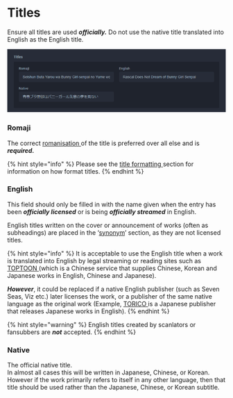 # Titles

Ensure all titles are used _**officially.**_ Do not use the native title translated into English as the English title.

![Titles for the &apos;Ao Buta&apos; anime](../../.gitbook/assets/titles.png)

### Romaji

The correct [romanisation ](../../media-specification/romanisation.md)of the title is preferred over all else and is _**required.**_

{% hint style="info" %}
Please see the [title formatting ](../../media-specification/title-formatting.md)section for information on how format titles.
{% endhint %}

### English

This field should only be filled in with the name given when the entry has been _**officially licensed**_ or is being _**officially streamed**_ in English.

English titles written on the cover or announcement of works \(often as subheadings\) are placed in the ‘[synonym](synonyms.md)’ section, as they are not licensed titles.

{% hint style="info" %}
It is acceptable to use the English title when a work is translated into English by legal streaming or reading sites such as [TOPTOON ](https://www.toptoon.net/)\(which is a Chinese service that supplies Chinese, Korean and Japanese works in English, Chinese and Japanese\). 

_**However**_, it could be replaced if a native English publisher \(such as Seven Seas, Viz etc.\) later licenses the work, or a publisher of the same native language as the original work \(Example, [TORICO ](https://www.torico-corp.com/)is a Japanese publisher that releases Japanese works in English\).
{% endhint %}

{% hint style="warning" %}
English titles created by scanlators or fansubbers are _**not**_ accepted.
{% endhint %}

### Native

The official native title.  
In almost all cases this will be written in Japanese, Chinese, or Korean. However if the work primarily refers to itself in any other language, then that title should be used rather than the Japanese, Chinese, or Korean subtitle.  


